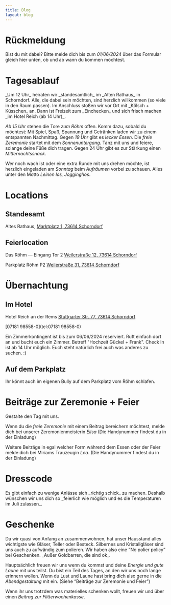 ```yaml
---
title: Blog
layout: blog
---
```


<h1 id="ruckmeldung">Rückmeldung</h1>

Bist du mit dabei?
Bitte melde dich bis zum _01/06/2024_ über das Formular gleich hier unten, ob und ab wann du kommen möchtest.

<div data-tf-live="01HTSG1V3S22WZW547X0ZCFSJ9"></div><script src="//embed.typeform.com/next/embed.js"></script>


<h1 id="tagesablauf">Tagesablauf</h1>
_Um 12 Uhr_ heiraten wir _standesamtlich_ im _Alten Rathaus_ in Schorndorf. Alle, die dabei sein möchten, sind herzlich 
willkommen (so viele in den Raum passen). Im Anschluss stoßen wir vor Ort mit _Kölsch + Küsschen_ an. Dann ist Freizeit zum _Einchecken_ und sich frisch machen _im Hotel Reich (ab 14 Uhr)_. 

_Ab 15 Uhr_ stehen die Tore _zum Röhm_ offen. Komm dazu, sobald du möchtest: Mit Spiel, Spaß, Spannung und Getränken laden wir zu einem entspannten Nachmittag. Gegen _19 Uhr_ gibt es _lecker Essen_. Die _freie Zeremonie_ startet mit dem _Sonnenuntergang_. Tanz mit uns und feiere, solange deine Füße dich tragen. Gegen 24 Uhr gibt es zur Stärkung einen _Mitternachtssnack_.

Wer noch wach ist oder eine extra Runde mit uns drehen möchte, ist herzlich eingeladen am _Sonntag_ beim _Aufräumen_ vorbei zu schauen. Alles unter den Motto _Leinen los, Jogginghos_.

<h1 id="locations">Locations</h1>

## Standesamt
Altes Rathaus, 
[Marktplatz 1, 73614 Schorndorf](https://maps.app.goo.gl/8TYHGyMhZABj9CQ9A)

## Feierlocation
Das Röhm — Eingang Tor 2
[Weilerstraße 12, 73614 Schorndorf](https://maps.app.goo.gl/yTGNwaZEJ2o4fisJ6)

Parkplatz Röhm P2
[Weilerstraße 31, 73614 Schorndorf](https://maps.app.goo.gl/TfSSNpUWWHLBR9ZZ7)


<h1 id="ubernachtung">Übernachtung</h1>

## Im Hotel
Hotel Reich an der Rems
[Stuttgarter Str. 77, 73614 Schorndorf](https://maps.app.goo.gl/eSFm64yzwBSQ5BZB8)

[07181 98558-0](tel:07181 98558-0)

Ein Zimmerkontingent ist bis zum 06/06/2024 reserviert. Ruft einfach dort an und bucht euch ein Zimmer. Betreff "Hochzeit Gückel + Frank". Check In ist ab 14 Uhr möglich.
Euch steht natürlich frei auch was anderes zu suchen. :)

## Auf dem Parkplatz
Ihr könnt auch im eigenen Bully auf dem Parkplatz vom Röhm schlafen.


<h1 id="beitrage">Beiträge zur Zeremonie + Feier</h1>
Gestalte den Tag mit uns.

Wenn du die _freie Zeremonie_ mit einem Beitrag bereichern möchtest, melde dich bei unserer Zeremonienmeisterin _Elisa_ (Die Handynummer findest du in der Einladung)

Weitere Beiträge in egal welcher Form während dem Essen oder der Feier melde dich bei Miriams Trauzeugin _Lea_. (Die Handynummer findest du in der Einladung)

<h1 id="dresscode">Dresscode</h1>
Es gibt einfach zu wenige Anlässe sich _richtig schick_ zu machen. Deshalb wünschen wir uns dich so _feierlich wie möglich und es die Temperaturen im Juli zulassen_.

<h1 id="geschenke">Geschenke</h1>
Da wir quasi von Anfang an zusammenwohnen, hat unser Hausstand alles wichtigste wie Gläser, Teller oder Besteck. Silbernes und Kristallgläser sind uns auch zu aufwändig zum polieren. Wir haben also eine “No polier policy” bei Geschenken. _Außer Goldbarren, die sind ok_.
    
Hauptsächlich freuen wir uns wenn du kommst und deine _Energie und gute Laune_ mit uns teilst. Du bist ein Teil des Tages, an den wir uns noch lange erinnern wollen. Wenn du Lust und Laune hast bring dich also gerne in die _Abendgestaltung_ mit ein. (Siehe “Beiträge zur Zeremonie und Feier”)
    
Wenn ihr uns trotzdem was materielles schenken wollt, freuen wir und über einen _Beitrag zur Flitterwochenkasse_.